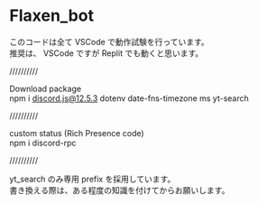 # Flaxen_bot

このコードは全て VSCode で動作試験を行っています。
\
推奨は、 VSCode ですが Replit でも動くと思います。

//////////

Download package
\
npm i discord.js@12.5.3 dotenv date-fns-timezone ms yt-search

//////////

custom status (Rich Presence code)
\
npm i discord-rpc

//////////

yt_search のみ専用 prefix を採用しています。
\
書き換える際は、ある程度の知識を付けてからお願いします。

